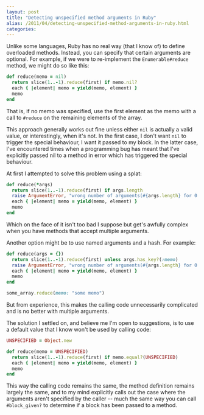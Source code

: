 ```yaml
---
layout: post
title: "Detecting unspecified method arguments in Ruby"
alias: /2011/04/detecting-unspecified-method-arguments-in-ruby.html
categories:
---
```

Unlike some languages, Ruby has no real way (that I know of) to define overloaded methods. Instead, you can specify that certain arguments are optional. For example, if we were to re-implement the `Enumerable#reduce` method, we might do so like this:

``` ruby
def reduce(memo = nil)
  return slice(1..-1).reduce(first) if memo.nil?
  each { |element| memo = yield(memo, element) }
  memo
end
```

That is, if no memo was specified, use the first element as the memo with a call to `#reduce` on the remaining elements of the array.

<!--more-->
This approach generally works out fine unless either `nil` is actually a valid value, or interestingly, when it's not. In the first case, I don't want `nil` to trigger the special behaviour, I want it passed to my block. In the latter case, I've encountered times when a programming bug has meant that I've explicitly passed nil to a method in error which has triggered the special behaviour.

At first I attempted to solve this problem using a splat:

``` ruby
def reduce(*args)
  return slice(1..-1).reduce(first) if args.length
  raise ArgumentError, "wrong number of arguments(#{args.length} for 0..1)" if args.length > 1
  each { |element| memo = yield(memo, element) }
  memo
end
```

Which on the face of it isn't too bad I suppose but get's awfully complex when you have methods that accept multiple arguments.

Another option might be to use named arguments and a hash. For example:

``` ruby
def reduce(args = {})
  return slice(1..-1).reduce(first) unless args.has_key?(:memo)
  raise ArgumentError, "wrong number of arguments(#{args.length} for 0..1)" if args.length > 1
  each { |element| memo = yield(memo, element) }
  memo
end

some_array.reduce(memo: "some memo")
```

But from experience, this makes the calling code unnecessarily complicated and is no better with multiple arguments.

The solution I settled on, and believe me I'm open to suggestions, is to use a default value that I know won't be used by calling code:

``` ruby
UNSPECIFIED = Object.new

def reduce(memo = UNSPECIFIED)
  return slice(1..-1).reduce(first) if memo.equal?(UNSPECIFIED)
  each { |element| memo = yield(memo, element) }
  memo
end
```

This way the calling code remains the same, the method definition remains largely the same, and to my mind explicitly calls out the case where the arguments aren't specified by the caller -- much the same way you can call `#block_given?` to determine if a block has been passed to a method.
